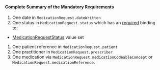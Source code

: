 #### Complete Summary of the Mandatory Requirements

1.  One date in `MedicationRequest.dateWritten`
1.  One status in `MedicationRequest.status` which has an [required](http://hl7.org/fhir/terminologies.html#required) binding to:
-   [MedicationRequestStatus] value set
1.  One patient reference in `MedicationRequest.patient`
1.  One practitioner in `MedicationRequest.prescriber`
1.  One medication via `MedicationRequest.medicationCodeableConcept` or `MedicationRequest.medicationReference`.
    
  [MedicationRequestStatus]: http://hl7.org/fhir/ValueSet-medication-order-status.html
[MedicationStatementStatus]: http://hl7.org/fhir/ValueSet-medication-statement-status.html
